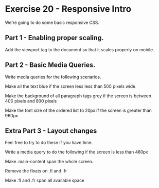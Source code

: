 # Exercise 20 - Responsive Intro

We're going to do some basic responsive CSS.

## Part 1 - Enabling proper scaling.
Add the viewport tag to the document so that it scales properly on mobile.

## Part 2 - Basic Media Queries.
Write media queries for the following scenarios.

Make all the text blue if the screen less less than 500 pixels wide.

Make the background of all paragraph tags grey if the screen is between 400 pixels and 800 pixels

Make the font size of the ordered list to 20px if the screen is greater than 960px


## Extra Part 3 - Layout changes
Feel free to try to do these if you have time.

Write a media query to do the following if the screen is less than 480px

Make .main-content span the whole screen.

Remove the floats on .fl and .fr 

Make .fl and .fr span all available space
